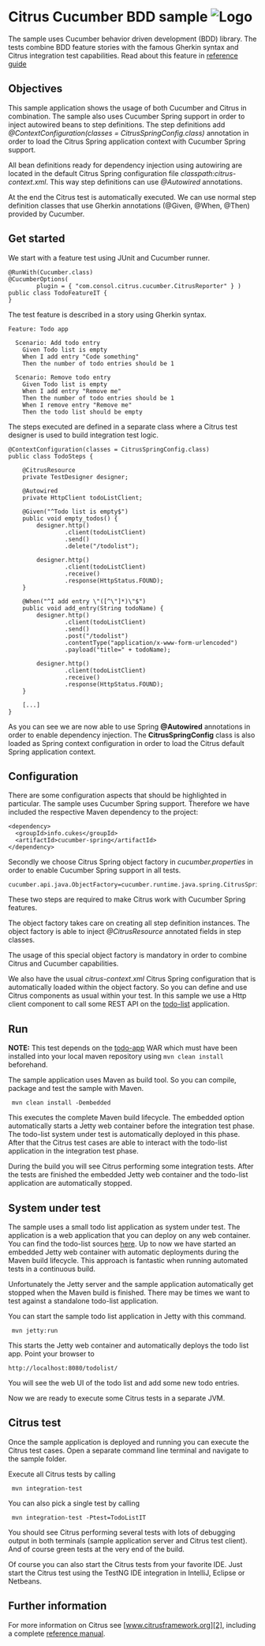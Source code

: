 Citrus Cucumber BDD sample ![Logo][1]
==============

The sample uses Cucumber behavior driven development (BDD) library. The tests combine BDD feature stories with the famous 
Gherkin syntax and Citrus integration test capabilities. Read about this feature in [reference guide][4]
 
Objectives
---------

This sample application shows the usage of both Cucumber and Citrus in combination. The sample also uses Cucumber Spring
support in order to inject autowired beans to step definitions. The step definitions add *@ContextConfiguration(classes = CitrusSpringConfig.class)*
annotation in order to load the Citrus Spring application context with Cucumber Spring support.

All bean definitions ready for dependency injection using autowiring are located in the default Citrus Spring configuration file
*classpath:citrus-context.xml*. This way step definitions can use *@Autowired* annotations.

At the end the Citrus test is automatically executed. We can use normal step definition classes that use Gherkin annotations
(@Given, @When, @Then) provided by Cucumber.

Get started
---------

We start with a feature test using JUnit and Cucumber runner.

    @RunWith(Cucumber.class)
    @CucumberOptions(
            plugin = { "com.consol.citrus.cucumber.CitrusReporter" } )
    public class TodoFeatureIT {
    }

The test feature is described in a story using Gherkin syntax.

    Feature: Todo app
    
      Scenario: Add todo entry
        Given Todo list is empty
        When I add entry "Code something"
        Then the number of todo entries should be 1
    
      Scenario: Remove todo entry
        Given Todo list is empty
        When I add entry "Remove me"
        Then the number of todo entries should be 1
        When I remove entry "Remove me"
        Then the todo list should be empty
        
The steps executed are defined in a separate class where a Citrus test designer is used to build integration test logic.

    @ContextConfiguration(classes = CitrusSpringConfig.class)
    public class TodoSteps {
    
        @CitrusResource
        private TestDesigner designer;
    
        @Autowired
        private HttpClient todoListClient;
    
        @Given("^Todo list is empty$")
        public void empty_todos() {
            designer.http()
                    .client(todoListClient)
                    .send()
                    .delete("/todolist");
    
            designer.http()
                    .client(todoListClient)
                    .receive()
                    .response(HttpStatus.FOUND);
        }
    
        @When("^I add entry \"([^\"]*)\"$")
        public void add_entry(String todoName) {
            designer.http()
                    .client(todoListClient)
                    .send()
                    .post("/todolist")
                    .contentType("application/x-www-form-urlencoded")
                    .payload("title=" + todoName);
    
            designer.http()
                    .client(todoListClient)
                    .receive()
                    .response(HttpStatus.FOUND);
        }
        
        [...]
    }    
    
As you can see we are now able to use Spring **@Autowired** annotations in order to enable dependency injection. The **CitrusSpringConfig**
class is also loaded as Spring context configuration in order to load the Citrus default Spring application context.   

Configuration
---------

There are some configuration aspects that should be highlighted in particular. The sample uses Cucumber Spring support. Therefore
we have included the respective Maven dependency to the project:

    <dependency>
      <groupId>info.cukes</groupId>
      <artifactId>cucumber-spring</artifactId>
    </dependency>
    
Secondly we choose Citrus Spring object factory in *cucumber.properties* in order to enable Cucumber Spring support in all tests.
    
    cucumber.api.java.ObjectFactory=cucumber.runtime.java.spring.CitrusSpringObjectFactory
    
These two steps are required to make Citrus work with Cucumber Spring features.

The object factory takes care on creating all step definition instances. The object factory is able to inject *@CitrusResource*
annotated fields in step classes.
    
The usage of this special object factory is mandatory in order to combine Citrus and Cucumber capabilities. 
   
We also have the usual *citrus-context.xml* Citrus Spring configuration that is automatically loaded within the object factory.
So you can define and use Citrus components as usual within your test. In this sample we use a Http client component to call some
REST API on the [todo-list](../todo-app/README.md) application.

Run
---------

**NOTE:** This test depends on the [todo-app](../todo-app/) WAR which must have been installed into your local maven repository using `mvn clean install` beforehand.

The sample application uses Maven as build tool. So you can compile, package and test the
sample with Maven.
 
     mvn clean install -Dembedded
    
This executes the complete Maven build lifecycle. The embedded option automatically starts a Jetty web
container before the integration test phase. The todo-list system under test is automatically deployed in this phase.
After that the Citrus test cases are able to interact with the todo-list application in the integration test phase.

During the build you will see Citrus performing some integration tests.
After the tests are finished the embedded Jetty web container and the todo-list application are automatically stopped.

System under test
---------

The sample uses a small todo list application as system under test. The application is a web application
that you can deploy on any web container. You can find the todo-list sources [here](../todo-app). Up to now we have started an 
embedded Jetty web container with automatic deployments during the Maven build lifecycle. This approach is fantastic 
when running automated tests in a continuous build.
  
Unfortunately the Jetty server and the sample application automatically get stopped when the Maven build is finished. 
There may be times we want to test against a standalone todo-list application.  

You can start the sample todo list application in Jetty with this command.

     mvn jetty:run

This starts the Jetty web container and automatically deploys the todo list app. Point your browser to
 
    http://localhost:8080/todolist/

You will see the web UI of the todo list and add some new todo entries.

Now we are ready to execute some Citrus tests in a separate JVM.

Citrus test
---------

Once the sample application is deployed and running you can execute the Citrus test cases.
Open a separate command line terminal and navigate to the sample folder.

Execute all Citrus tests by calling

     mvn integration-test

You can also pick a single test by calling

     mvn integration-test -Ptest=TodoListIT

You should see Citrus performing several tests with lots of debugging output in both terminals (sample application server
and Citrus test client). And of course green tests at the very end of the build.

Of course you can also start the Citrus tests from your favorite IDE.
Just start the Citrus test using the TestNG IDE integration in IntelliJ, Eclipse or Netbeans.

Further information
---------

For more information on Citrus see [www.citrusframework.org][2], including
a complete [reference manual][3].

 [1]: http://www.citrusframework.org/img/brand-logo.png "Citrus"
 [2]: http://www.citrusframework.org
 [3]: http://www.citrusframework.org/reference/html/
 [4]: http://www.citrusframework.org/reference/html/cucumber.html
